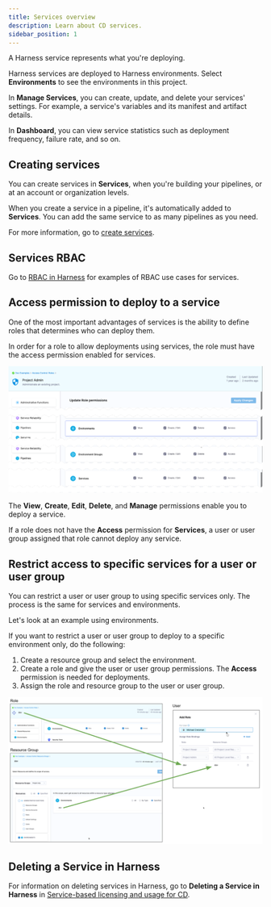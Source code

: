 ```yaml
---
title: Services overview
description: Learn about CD services.
sidebar_position: 1
---
```


A Harness service represents what you're deploying. 

Harness services are deployed to Harness environments. Select **Environments** to see the environments in this project.

In **Manage Services**, you can create, update, and delete your services' settings. For example, a service's variables and its manifest and artifact details.

In **Dashboard**, you can view service statistics such as deployment frequency, failure rate, and so on.

## Creating services

You can create services in **Services**, when you're building your pipelines, or at an account or organization levels. 

When you create a service in a pipeline, it's automatically added to **Services**. You can add the same service to as many pipelines as you need. 

For more information, go to [create services](/docs/continuous-delivery/x-platform-cd-features/services/create-services).

## Services RBAC

Go to [RBAC in Harness](/docs/platform/role-based-access-control/rbac-in-harness) for examples of RBAC use cases for services.

## Access permission to deploy to a service

One of the most important advantages of services is the ability to define roles that determines who can deploy them.

In order for a role to allow deployments using services, the role must have the access permission enabled for services.

![](./static/services-and-environments-overview-21.png)

The **View**, **Create**, **Edit**, **Delete**, and **Manage** permissions enable you to deploy a service.

If a role does not have the **Access** permission for **Services**, a user or user group assigned that role cannot deploy any service.

## Restrict access to specific services for a user or user group

You can restrict a user or user group to using specific services only. The process is the same for services and environments. 

Let's look at an example using environments.

If you want to restrict a user or user group to deploy to a specific environment only, do the following:

1. Create a resource group and select the environment.
2. Create a role and give the user or user group permissions. The **Access** permission is needed for deployments.
3. Assign the role and resource group to the user or user group.

![](./static/services-and-environments-overview-22.png)


## Deleting a Service in Harness

For information on deleting services in Harness, go to **Deleting a Service in Harness** in [Service-based licensing and usage for CD](/docs/continuous-delivery/get-started/service-licensing-for-cd/).

